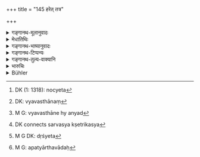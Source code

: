 +++
title = "145 हरेत् तत्र"

+++

<details><summary>गङ्गानथ-मूलानुवादः</summary>

The son born of the ‘authorised’ woman shall inherit, like the ‘legitimate’ son; as legally that seed is of the owner of the soil and the offspring belongs to him.—(145)
</details>

<details><summary>मेधातिथिः</summary>

**यथौरस** इत्य् एतद् अत्र विधीयते ज्येष्ठांशप्राप्त्यर्थम्, अन्यदा नोच्यते[^४११] । अनेन विधानेन ज्येष्ठांश उद्धारः क्षेत्रजस्य प्राप्यते ज्येष्ठभार्याजातस्य । अतश् च यत् पुत्रसमांशभाक्त्वम् "उपसर्जनं प्रधानस्य" (म्ध् ९.१२१) इत्य् अनेन, तस्यायम् अपवादः । उभयस्य च प्रामाण्यात् विकल्पितस्य च गुणापेक्षया व्यवस्था[^४१२] । न ह्य् अन्यद्[^४१३] अस्य श्लोकस्य प्रोयोजनम् अस्ति, प्राग् उक्तत्वात् सर्वस्य । **क्षेत्रिकस्य**[^४१४] क्षेत्रस्वामिनस् **तद् बीजं** तत्कार्यकरत्वात् प्रशंसयैवम् उच्यते । अत एवाह **धर्मतः** धर्मेण शास्त्रीयया व्यवस्थया । तत्र प्रमाणान्तरं दृश्येन[^४१५] रूपेण **प्रसवः** अपत्य्म् । अर्थवादः[^४१६] श्लोकः ॥ ९.१४५ ॥


[^४१६]:
     M G: apatyārthavādaḥ


[^४१५]:
     M G DK: dṛśyeta


[^४१४]:
     DK connects sarvasya kṣetrikasya


[^४१३]:
     M G: vyavasthāne hy anyad


[^४१२]:
     DK: vyavasthānaṃ


[^४११]:
     DK (1: 1318): nocyeta
</details>

<details><summary>गङ्गानथ-भाष्यानुवादः</summary>

‘*Like the legitimate, son*’;—this has been enjoined here with a view to permit the ‘preferential share’ ordained for the eldest brother; as no other ‘equality’ is possible (between the two kinds of sons). What the present, rule premite is the ‘preferential share’ for the ‘*Kṣetraja*’ son born of the eldest wife. To this extent, this is a exception to ‘the equal shares’ laid down in verse 121. And since both the rules are equally authoritative, they must he treated as optional alternatives,—the adoption of the one or the other being dependent upon the qualifications of the persons concerned. Apart from this there would be no purpose in this verse; as all that is herein staled has been already laid down elsewhere.

‘*That seed is of the owner of the soil*,’—because it serves his purposes. This is purely commendatory; hence it is added ‘*legally*’—*i.e*., according to the law.

Another reason for this lies in the fact that the ‘*child*’—which is the visible embodiment of the seed—belongs to the owner of the soil.

This verse is purely declamatory.—(145)
</details>

<details><summary>गङ्गानथ-टिप्पन्यः</summary>

“Medhātithi and Kullūka state that the object of this verse is to teach that a *Kṣetraja*, if endowed with good qualities, may even receive (against verse 120) the additional share of an eldest son;—Nārāyaṇa says the expression ‘like a legitimate son’ is used in order to establish the title to an equal share.”—Buhler.
</details>

<details><summary>गङ्गानथ-तुल्य-वाक्यानि</summary>

**(verses 9.145-148)**

*Bṛhaṣpati* (25.35).—‘No one but the Body-born son is the inheritor of
the father’s property; an Appointed Daughter’s also is equal to him; all the other sons are entitled only to maintenance.’
</details>

<details><summary>भारुचिः</summary>

**जातो यथौरस** इत्य् एतद्गुणवतः क्षेत्रजस्य पित्र्यांशप्राप्त्यर्थं वचनम् । एवं च सति पूर्वोक्तायास् समांशताया अयम् अपवादः गुणवदपत्यतयारम्भसामर्थ्याद् विज्ञेयः । इतरथा हि पूर्वश्लोकार्थपत्तिसिद्धत्वाद् अनारभ्यम् एतत् स्यात् । एवं चात्र स्तुत्यर्थं प्रशंसावचनम् उपपद्यते इदं **क्षेत्रिकस्य तु तद्बीजं धर्मतः प्रसवश् च सः** इति । न चाकस्मात् प्रशंसावचनम् इदं भवितुम् अर्हति । तथा च ॥ ९.१४५ ॥
</details>

<details><summary>Bühler</summary>

145	A son (legally) begotten on such an appointed female shall inherit like a legitimate son of the body; for that seed and the produce belong, according to the law, to the owner of the soil.
</details>
